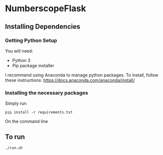 # NumberscopeFlask

## Installing Dependencies

### Getting Python Setup

You will need:
- Python 3
- Pip package installer 

I recommend using Anaconda to manage python packages. To install, follow these instructions:
 https://docs.anaconda.com/anaconda/install/
 
 ### Installing the necessary packages
 
 Simply run 
 ```console 
pip install -r requirements.txt
 ```
On the command line

## To run

```console
./run.sh
```
